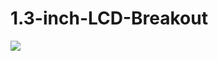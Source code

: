 # 1.3-inch-LCD-Breakout

<img src= "https://github.com/sbcshop/Pico-Sense-HAT/blob/main/Images/1.3inchLCDBreakout.png" />
